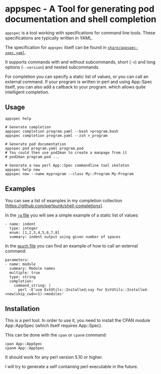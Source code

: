 # appspec - A Tool for generating pod documentation and shell completion

`appspec` is a tool working with specifications for command line tools. These
specifications are typically written in YAML.

The specification for `appspec` itself can be found in
[`share/appspec-spec.yaml`](share/appspec-spec.yaml).

It supports commands with and without subcommands, short (`-v`) and
long options (`--version`) and nested subcommands.

For completion you can specify a static list of values, or you can call an
external command.
If your program is written in perl and using App::Spec itself, you can also
add a callback to your program. which allows quite intelligent completion.

## Usage

    appspec help

    # Generate completion
    appspec completion program.yaml --bash >program.bash
    appspec completion program.yaml --zsh >_program

    # Generate pod documentation
    appspec pod program.yaml program.pod
    # You could then use pod2man to create a manpage from it
    # pod2man program.pod ...

    # Generate a new perl App::Spec commandline tool skeleton
    appspec help new
    appspec new --name myprogram --class My::Program My-Program

## Examples

You can see a list of examples in my completion collection
[https://github.com/perlpunk/shell-completions].

In the [`jq`
file](https://github.com/perlpunk/shell-completions/blob/master/specs/jq.yaml)
you will see a simple example of a static list of values:

    - name: indent
      type: integer
      enum: [1,2,3,4,5,6,7,8]
      summary: indent output using given number of spaces

In the [`mpath`
file](https://github.com/perlpunk/shell-completions/blob/master/specs/mpath.yaml)
you can find an example of how to call an external command:

    parameters:
    - name: module
      summary: Module names
      multiple: true
      type: string
      completion:
        command_string: |
          perl -E'use ExtUtils::Installed;say for ExtUtils::Installed->new(skip_cwd=>1)->modules'

## Installation

This is a perl tool. In order to use it, you need to install the CPAN
module App::AppSpec (which itself requires App::Spec).

This can be done with the `cpan` or `cpanm` command:

    cpan App::AppSpec
    cpanm App::AppSpec

It should work for any perl version 5.10 or higher.

I will try to generate a self containing perl executable in the future.

